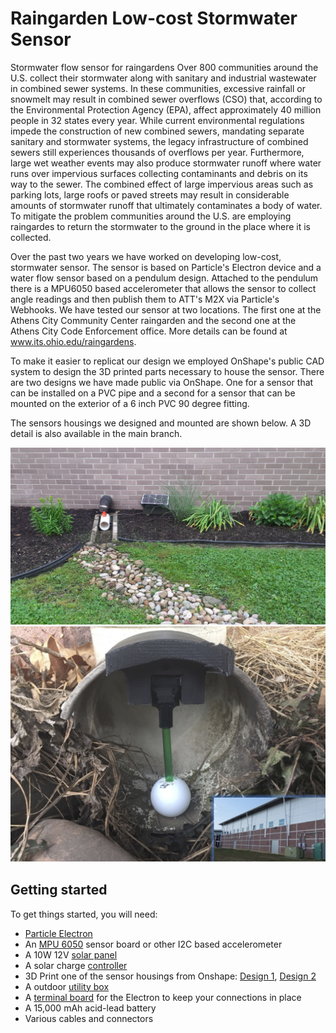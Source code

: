 # Raingarden Low-cost Stormwater Sensor
Stormwater flow sensor for raingardens
Over 800 communities around the U.S. collect their stormwater along with sanitary and industrial wastewater in combined sewer systems. In these communities, excessive rainfall or snowmelt may result in combined sewer overflows (CSO) that, according to the Environmental Protection Agency (EPA), affect approximately 40 million people in 32 states every year. While current environmental regulations impede the construction of new combined sewers, mandating separate sanitary and stormwater systems, the legacy infrastructure of combined sewers still experiences thousands of overflows per year. Furthermore, large wet weather events may also produce stormwater runoff where water runs over impervious surfaces collecting contaminants and debris on its way to the sewer. The combined effect of large impervious areas such as parking lots, large roofs or paved streets may result in considerable amounts of stormwater runoff that ultimately contaminates a body of water. To mitigate the problem communities around the U.S. are employing raingardes to return the stormwater to the ground in the place where it is collected. 

Over the past two years we have worked on developing low-cost, stormwater sensor. The sensor is based on Particle's Electron device and a water flow sensor based on a pendulum design. Attached to the pendulum there is a MPU6050 based accelerometer that allows the sensor to collect angle readings and then publish them to ATT's M2X via Particle's Webhooks. We have tested our sensor at two locations. The first one at the Athens City Community Center raingarden and the second one at the Athens City Code Enforcement office. More details can be found at www.its.ohio.edu/raingardens.

To make it easier to replicat our design we employed OnShape's public CAD system to design the 3D printed parts necessary to house the sensor. There are two designs we have made public via OnShape. One for a sensor that can be installed on a PVC pipe and a second for a sensor that can be mounted on the exterior of a 6 inch PVC 90 degree fitting.

The sensors housings we designed and mounted are shown below. A 3D detail is also available in the main branch.

![CeO Install](https://raw.githubusercontent.com/OUSmartInfrastructure/raingardenSensor/master/athensCeOInstall.jpg) 
![Community Center Install](https://raw.githubusercontent.com/OUSmartInfrastructure/raingardenSensor/master/athensCommCenterInstall.png) 

## Getting started
To get things started, you will need:
 - [Particle Electron](https://www.particle.io/products/hardware)
 - An [MPU 6050](https://www.sparkfun.com/products/11028) sensor board or other I2C based accelerometer
 - A 10W 12V [solar panel](https://www.amazon.com/ALEKO%C2%AE-10W-10-Watt-%20Monocrystalline-Solar/dp/B00G4KHJN6)
 - A solar charge [controller](https://www.amazon.com/Sunix-Controller-Intelligent-Temperature-Compensation/dp/B01J5A6X92/ref=pd_sbs_86_2?_encoding=UTF8&refRID=B8DY326YZ77B3RJT9QPY&th=1)
 - 3D Print one of the sensor housings from Onshape: [Design 1](https://cad.onshape.com/documents/c7ef5115150ea284fa6ded5d/w/f29a5a49622384c412d514d9/e/a90ee472d2e98eb237201269), [Design 2](
https://cad.onshape.com/documents/ec36e10f84544662c55e4cf2/w/c337c54d4c1919a4cff84898/e/298fa85778e384ae9d079753)
 - A outdoor [utility box](https://www.amazon.com/Wise-%20Outdoors-5601-13-Small-%20Utility/dp/B0019JXDQE/)
 - A [terminal board](https://store.ncd.io/product/screw-terminal-breakout-board-for-particle-photon-or-particle-electron/) for the Electron to keep your connections in place
 - A 15,000 mAh acid-lead battery
 - Various cables and connectors

